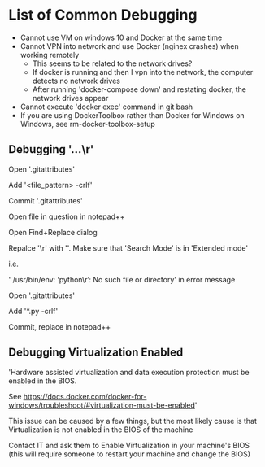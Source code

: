 # List of Common Debugging

- Cannot use VM on windows 10 and Docker at the same time
- Cannot VPN into network and use Docker (nginex crashes) when working remotely
  - This seems to be related to the network drives?
  - If docker is running and then I vpn into the network, the computer detects no network drives
  - After running 'docker-compose down' and restating docker, the network drives appear
- Cannot execute 'docker exec' command in git bash
- If you are using DockerToolbox rather than Docker for Windows on Windows, see rm-docker-toolbox-setup

## Debugging '...\r'

Open '.gitattributes'

Add '<file_pattern> -crlf'

Commit '.gitattributes'

Open file in question in notepad++

Open Find+Replace dialog

Repalce '\r' with ''. Make sure that 'Search Mode' is in 'Extended mode'

i.e.

' /usr/bin/env: ‘python\r’: No such file or directory' in error message

Open '.gitattributes'

Add '\*.py -crlf'

Commit, replace in notepad++

## Debugging Virtualization Enabled

'Hardware assisted virtualization and data execution protection must be enabled in the BIOS.

See <https://docs.docker.com/docker-for-windows/troubleshoot/#virtualization-must-be-enabled>'

This issue can be caused by a few things, but the most likely cause is that Virtualization is not enabled in the BIOS of the machine

Contact IT and ask them to Enable Virtualization in your machine's BIOS (this will require someone to restart your machine and change the BIOS)

